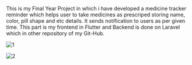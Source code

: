 This is my Final Year Project in which i have developed a medicine tracker reminder which helps user to take medicines as prescriped storing name, color, pill shape and etc details. It sends notification to users as per given time. This part is my frontend in Flutter and Backend is done on Laravel which in other repository of my Git-Hub.

![1](https://user-images.githubusercontent.com/55974796/83939613-125f7900-a7fe-11ea-8ab8-7cc4ae2a2899.gif)

![2](https://user-images.githubusercontent.com/55974796/83939912-4b005200-a800-11ea-8405-8d0e61011ed1.gif)
